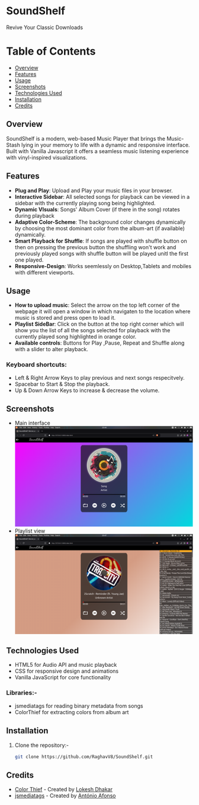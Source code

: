 # SoundShelf
Revive Your Classic Downloads

# Table of Contents

- [Overview](#overview)
- [Features](#features)
- [Usage](#usage)
- [Screenshots](#screenshots)
- [Technologies Used](#technologies-used)
- [Installation](#installation)
- [Credits](#credits)


## Overview
SoundShelf is a modern, web-based Music Player that brings the Music-Stash lying in your memory to life with a dynamic and responsive interface. Built with Vanilla Javascript it offers a seamless music listening experience with vinyl-inspired visualizations.

## Features
- **Plug and Play**: Upload and Play your music files in your browser.
- **Interactive Sidebar**: All selected songs for playback can be viewed in a sidebar with the currently playing song being highlighted.
- **Dynamic VIsuals**: Songs' Album Cover (if there in the song) rotates during playback
- **Adaptive Color-Scheme**: The background color changes dynamically by choosing the most dominant color from the album-art (if available) dynamically.
- **Smart Playback for Shuffle**: If songs are played with shuffle button on then on pressing the previous button the shuffling won't work and previously played songs with shuffle button will be played unitl the first one played.
- **Responsive-Design**: Works seemlessly on Desktop,Tablets and mobiles with different viewports.

## Usage
- **How to upload music**: Select the arrow on the top left corner of the webpage it will open a window in which navigaten to the location where music is stored and press open to load it.
- **Playlist SideBar**: Click on the button at the top right corner which will show you the list of all the songs selected for playback with the currently played song highlighted in orange color. 
- **Available controls**: Buttons for Play ,Pause, Repeat and Shuffle along with a slider to alter playback. 
### Keyboard shortcuts: 
- Left & Right Arrow Keys to play previous and next songs respecitvely. 
- Spacebar to Start & Stop the playback.
- Up & Down Arrow Keys to increase & decrease the volume. 

## Screenshots
- Main interface
![Alt text](src/Main-interface.png)
- Playlist view
![Alt text](src/playlist.png)

## Technologies Used
- HTML5 for Audio API and music playback 
- CSS for responsive design and animations 
- Vanilla JavaScript for core functionality
### Libraries:-
- jsmediatags for reading binary metadata from songs
- ColorThief for extracting colors from album art

## Installation 
1. Clone the repository:-
   ```bash 
   git clone https://github.com/RaghavV8/SoundShelf.git

## Credits
* [Color Thief](https://github.com/lokesh/color-thief) - Created by [Lokesh Dhakar](https://github.com/lokesh)
* [jsmediatags](https://github.com/aadsm/jsmediatags) - Created by [António Afonso](https://github.com/)